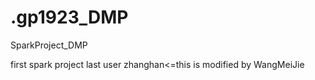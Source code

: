 # .gp1923_DMP
SparkProject_DMP

first spark project
last user zhanghan<=this is modified by WangMeiJie
